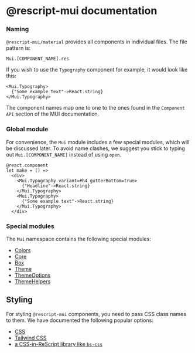 # @rescript-mui documentation

### Naming

`@rescript-mui/material` provides all components in individual files. The file
pattern is:

    Mui.[COMPONENT_NAME].res

If you wish to use the `Typography` component for example, it would look like
this:

```rescript
<Mui.Typography>
  {"Some example text"->React.string}
</Mui.Typography>
```

The component names map one to one to the ones found in the `Component API`
section of the MUI documentation.

### Global module

For convenience, the `Mui` module includes a few special modules, which will be
discussed later. To avoid name clashes, we suggest you stick to typing out
`Mui.[COMPONENT_NAME]` instead of using `open`.

```rescript
@react.component
let make = () =>
  <div>
    <Mui.Typography variant=#h4 gutterBottom=true>
      {"Headline"->React.string}
    </Mui.Typography>
    <Mui.Typography>
      {"Some example text"->React.string}
    </Mui.Typography>
  </div>
```

### Special modules

The `Mui` namespace contains the following special modules:

- [Colors](module-colors.md)
- [Core](module-core.md)
- [Box](module-box.md)
- [Theme](theming.md)
- [ThemeOptions](theming.md)
- [ThemeHelpers](theming.md)

## Styling

For styling `@rescript-mui` components, you need to pass CSS class names
to them. We have documented the following popular options:

- [CSS](css.md)
- [Tailwind CSS](tailwind.md)
- [a CSS-in-ReScript library like `bs-css`](bs-css.md)
